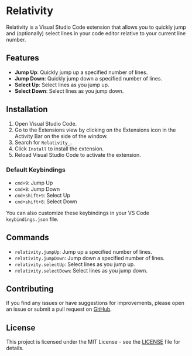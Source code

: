 # Relativity

Relativity is a Visual Studio Code extension that allows you to quickly jump and (optionally) select lines in your code editor relative to your current line number.

## Features

- **Jump Up**: Quickly jump up a specified number of lines.
- **Jump Down**: Quickly jump down a specified number of lines.
- **Select Up**: Select lines as you jump up.
- **Select Down**: Select lines as you jump down.

## Installation

1. Open Visual Studio Code.
2. Go to the Extensions view by clicking on the Extensions icon in the Activity Bar on the side of the window.
3. Search for `Relativity_`.
4. Click `Install` to install the extension.
5. Reload Visual Studio Code to activate the extension.

### Default Keybindings

- `cmd+9`: Jump Up
- `cmd+8`: Jump Down
- `cmd+shift+9`: Select Up
- `cmd+shift+8`: Select Down

You can also customize these keybindings in your VS Code `keybindings.json` file.

## Commands

- `relativity.jumpUp`: Jump up a specified number of lines.
- `relativity.jumpDown`: Jump down a specified number of lines.
- `relativity.selectUp`: Select lines as you jump up.
- `relativity.selectDown`: Select lines as you jump down.

## Contributing

If you find any issues or have suggestions for improvements, please open an issue or submit a pull request on [GitHub](https://github.com/wheredoesyourmindgo/vscode-relativity).

## License

This project is licensed under the MIT License - see the [LICENSE](LICENSE) file for details.
